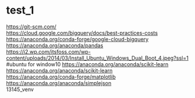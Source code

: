 # test_1
https://git-scm.com/  
https://cloud.google.com/bigquery/docs/best-practices-costs  
https://anaconda.org/conda-forge/google-cloud-bigquery  
https://anaconda.org/anaconda/pandas  
https://i2.wp.com/itsfoss.com/wp-content/uploads/2014/03/Install_Ubuntu_Windows_Dual_Boot_4.jpeg?ssl=1  #ubuntu for window10  https://anaconda.org/anaconda/scikit-learn
https://anaconda.org/anaconda/scikit-learn  
https://anaconda.org/conda-forge/matplotlib  
https://anaconda.org/anaconda/simplejson  
13145_venv
